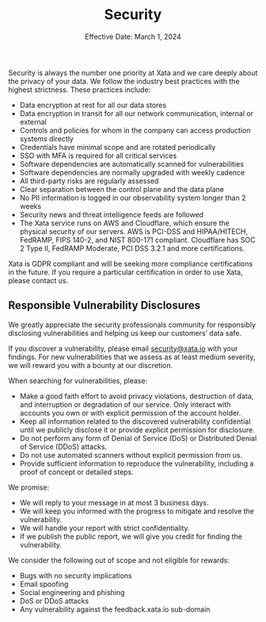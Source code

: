 <header class="legal-information-header">

# Security

<p>Effective Date: March 1, 2024</p>

</header>

Security is always the number one priority at Xata and we care deeply about the privacy of your data. We follow the industry best practices with the highest strictness. These practices include:

- Data encryption at rest for all our data stores
- Data encryption in transit for all our network communication, internal or external
- Controls and policies for whom in the company can access production systems directly
- Credentials have minimal scope and are rotated periodically
- SSO with MFA is required for all critical services
- Software dependencies are automatically scanned for vulnerabilities
- Software dependencies are normally upgraded with weekly cadence
- All third-party risks are regularly assessed
- Clear separation between the control plane and the data plane
- No PII information is logged in our observability system longer than 2 weeks
- Security news and threat intelligence feeds are followed
- The Xata service runs on AWS and Cloudflare, which ensure the physical security of our servers. AWS is PCI-DSS and HIPAA/HITECH, FedRAMP, FIPS 140-2, and NIST 800-171 compliant. Cloudflare has SOC 2 Type II, FedRAMP Moderate, PCI DSS 3.2.1 and more certifications.

Xata is GDPR compliant and will be seeking more compliance certifications in the future. If you require a particular certification in order to use Xata, please contact us.

## Responsible Vulnerability Disclosures

We greatly appreciate the security professionals community for responsibly disclosing vulnerabilities and helping us keep our customers’ data safe.

If you discover a vulnerability, please email security@xata.io with your findings. For new vulnerabilities that we assess as at least medium severity, we will reward you with a bounty at our discretion.

When searching for vulnerabilities, please:

- Make a good faith effort to avoid privacy violations, destruction of data, and interruption or degradation of our service. Only interact with accounts you own or with explicit permission of the account holder.
- Keep all information related to the discovered vulnerability confidential until we publicly disclose it or provide explicit permission for disclosure.
- Do not perform any form of Denial of Service (DoS) or Distributed Denial of Service (DDoS) attacks.
- Do not use automated scanners without explicit permission from us.
- Provide sufficient information to reproduce the vulnerability, including a proof of concept or detailed steps.

We promise:

- We will reply to your message in at most 3 business days.
- We will keep you informed with the progress to mitigate and resolve the vulnerability.
- We will handle your report with strict confidentiality.
- If we publish the public report, we will give you credit for finding the vulnerability.

We consider the following out of scope and not eligible for rewards:

- Bugs with no security implications
- Email spoofing
- Social engineering and phishing
- DoS or DDoS attacks
- Any vulnerability against the feedback.xata.io sub-domain
